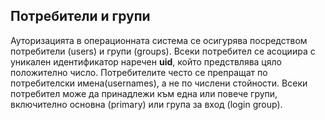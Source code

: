 ## Потребители и групи

Ауторизацията в операционната система се осигурява посредством потребители (users) и групи (groups). Всеки потребител се асоциира с уникален идентификатор наречен **uid**, който предствлява цяло положително число. Потребителите често се препращат по потребителски имена(usernames), а не по числени стойности. Всеки потребител може да принадлежи към една или повече групи, включително основна (primary) или група за вход (login group).
